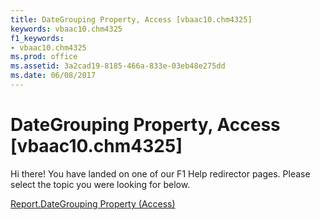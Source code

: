 ```yaml
---
title: DateGrouping Property, Access [vbaac10.chm4325]
keywords: vbaac10.chm4325
f1_keywords:
- vbaac10.chm4325
ms.prod: office
ms.assetid: 3a2cad19-8185-466a-833e-03eb48e275dd
ms.date: 06/08/2017
---
```



# DateGrouping Property, Access [vbaac10.chm4325]

Hi there! You have landed on one of our F1 Help redirector pages. Please select the topic you were looking for below.

[Report.DateGrouping Property (Access)](http://msdn.microsoft.com/library/e2495aa7-06e9-8eaf-81d8-182c7d51559c%28Office.15%29.aspx)

